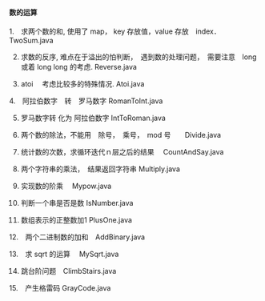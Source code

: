#### 数的运算

1.　求两个数的和, 使用了 map， key 存放值，value 存放　index．	   TwoSum.java

2. 求数的反序, 难点在于溢出的怕判断，　遇到数的处理问题，　需要注意　long 或着 long long 的考虑.    Reverse.java

3. atoi 　考虑比较多的特殊情况.     Atoi.java

4.　阿拉伯数字　转　罗马数字   RomanToInt.java

5. 罗马数字转 化为 阿拉伯数字  IntToRoman.java

6. 两个数的除法，不能用　除号，　乘号，　mod 号　　Divide.java

7. 统计数的次数，求循环迭代ｎ层之后的结果　 CountAndSay.java
　
8. 两个字符串的乘法，　结果返回字符串  Multiply.java

9. 实现数的阶乘 　Mypow.java
 
10. 判断一个串是否是数  IsNumber.java

11. 数组表示的正整数加1 PlusOne.java

12.　两个二进制数的加和　AddBinary.java

13.　求 sqrt 的运算　 MySqrt.java

14. 跳台阶问题　ClimbStairs.java

15.　产生格雷码 GrayCode.java
